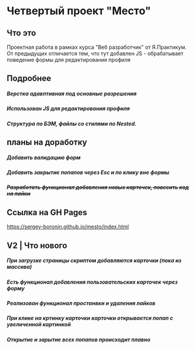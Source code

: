 # Четвертый проект "Место"

## Что это
Проектная работа в рамках курса "Веб разработчик" от Я.Практикум. От предыдущих отличается тем, что тут добавлен JS - обрабатывает поведение формы для редактирования профиля

## Подробнее
##### Верстка адавптивная под основные разрешения
##### Использован JS для редактирования профиля
##### Структура по БЭМ, файлы со стилями по Nested.



## планы на доработку
##### Добавить валидацию форм
##### Добавить закрытие попапов через Esc и по клику вне формы
##### ~~Разработать функционал добавления новых карточек, повесить код на лайки~~

## Ссылка на GH Pages
https://sergey-boronin.github.io/mesto/index.html

## V2 | Что нового
##### При загрузке страницы скриптом добавляются карточки (пока из массива)
##### Есть функционал добавления пользовательских карточек через форму
##### Реализован функционал простанвки и удаления лайков
##### При клике на кртинку карточки карточки открывается попап с увеличенной картинкой
##### Открытие и зарытие всех попапов происходит плавно
